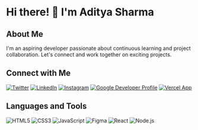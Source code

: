 # Hi there! 👋 I'm Aditya Sharma

## About Me
I'm an aspiring developer passionate about continuous learning and project collaboration. Let's connect and work together on exciting projects.

## Connect with Me
[![Twitter](https://img.shields.io/badge/Twitter-adityas47782205-blue?style=flat-square&logo=twitter)](https://twitter.com/adityas47782205)
[![LinkedIn](https://img.shields.io/badge/LinkedIn-aditya--sharma-blue?style=flat-square&logo=linkedin)](https://linkedin.com/in/aditya-sharma-334528296)
[![Instagram](https://img.shields.io/badge/Instagram-adi__sharma__2003-blue?style=flat-square&logo=instagram)](https://instagram.com/adi_sharma_2003)
[![Google Developer Profile](https://img.shields.io/badge/Google%20Developer%20Profile-Adisha-yellow?style=flat-square&logo=google&logoColor=white)](https://g.dev/Adisha)
[![Vercel App](https://img.shields.io/badge/Vercel%20App-adisbio-brightgreen?style=flat-square&logo=vercel&logoColor=white)](https://adisbio.vercel.app)

## Languages and Tools
![HTML5](https://img.shields.io/badge/-HTML5-E34F26?style=flat-square&logo=html5&logoColor=ffffff) ![CSS3](https://img.shields.io/badge/-CSS3-1572B6?style=flat-square&logo=css3&logoColor=ffffff) ![JavaScript](https://img.shields.io/badge/-JavaScript-F7DF1E?style=flat-square&logo=javascript&logoColor=black) ![Figma](https://img.shields.io/badge/-Figma-F24E1E?style=flat-square&logo=figma&logoColor=white) ![React](https://img.shields.io/badge/-React-61DAFB?style=flat-square&logo=react&logoColor=ffffff) ![Node.js](https://img.shields.io/badge/-Node.js-339933?style=flat-square&logo=nodejs&logoColor=ffffff)
